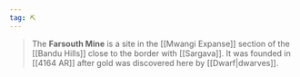 ```yaml
---
tag: ⛏️
---
```

> The **Farsouth Mine** is a site in the [[Mwangi Expanse]] section of the [[Bandu Hills]] close to the border with [[Sargava]]. It was founded in [[4164 AR]] after gold was discovered here by [[Dwarf|dwarves]].








